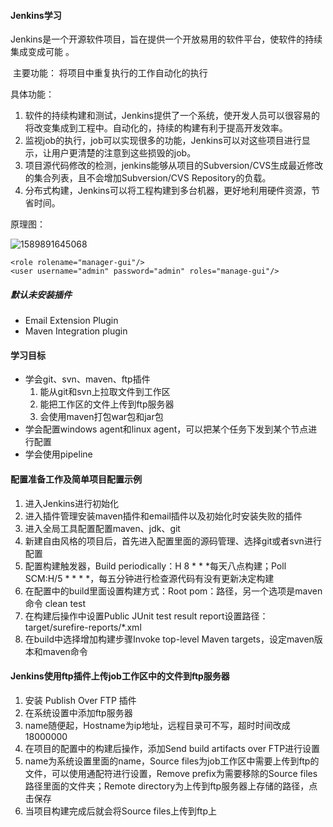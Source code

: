 #### Jenkins学习

​	 Jenkins是一个开源软件项目，旨在提供一个开放易用的软件平台，使软件的持续集成变成可能 。

​	主要功能： 将项目中重复执行的工作自动化的执行 

具体功能：

1.  软件的持续构建和测试，Jenkins提供了一个系统，使开发人员可以很容易的将改变集成到工程中。自动化的，持续的构建有利于提高开发效率。 
2.  监视job的执行，job可以实现很多的功能，Jenkins可以对这些项目进行显示，让用户更清楚的注意到这些损毁的job。 
3.  项目源代码修改的检测，jenkins能够从项目的Subversion/CVS生成最近修改的集合列表，且不会增加Subversion/CVS Repository的负载。 
4.  分布式构建，Jenkins可以将工程构建到多台机器，更好地利用硬件资源，节省时间。 

原理图：

![1589891645068](C:\Users\hp\AppData\Roaming\Typora\typora-user-images\1589891645068.png)



```
<role rolename="manager-gui"/>
<user username="admin" password="admin" roles="manage-gui"/>
```

##### 默认未安装插件

+ Email Extension Plugin
+ Maven Integration plugin

#### 学习目标

+ 学会git、svn、maven、ftp插件
  1. 能从git和svn上拉取文件到工作区
  2. 能把工作区的文件上传到ftp服务器
  3. 会使用maven打包war包和jar包
+ 学会配置windows agent和linux agent，可以把某个任务下发到某个节点进行配置
+ 学会使用pipeline

#### 配置准备工作及简单项目配置示例

1. 进入Jenkins进行初始化
2. 进入插件管理安装maven插件和email插件以及初始化时安装失败的插件
3. 进入全局工具配置配置maven、jdk、git
4. 新建自由风格的项目后，首先进入配置里面的源码管理、选择git或者svn进行配置
5. 配置构建触发器，Build periodically：H 8 * * *每天八点构建；Poll SCM:H/5 * * * *，每五分钟进行检查源代码有没有更新决定构建
6. 在配置中的build里面设置构建方式：Root pom：路径，另一个选项是maven命令 clean test
7. 在构建后操作中设置Public JUnit test result report设置路径：target/surefire-reports/*.xml
8. 在build中选择增加构建步骤Invoke top-level Maven targets，设定maven版本和maven命令

#### Jenkins使用ftp插件上传job工作区中的文件到ftp服务器

1. 安装 Publish Over FTP 插件
2. 在系统设置中添加ftp服务器
3. name随便起，Hostname为ip地址，远程目录可不写，超时时间改成18000000
4. 在项目的配置中的构建后操作，添加Send build artifacts over FTP进行设置
5. name为系统设置里面的name，Source files为job工作区中需要上传到ftp的文件，可以使用通配符进行设置，Remove prefix为需要移除的Source files路径里面的文件夹；Remote directory为上传到ftp服务器上存储的路径，点击保存
6. 当项目构建完成后就会将Source files上传到ftp上
